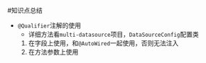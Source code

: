 #知识点总结
- `@Qualifier`注解的使用
    - 详细方法看`multi-datasource`项目，`DataSourceConfig`配置类
    1. 在字段上使用，和`@AutoWired`一起使用，否则无法注入
    2. 在方法参数上使用
    